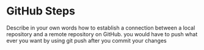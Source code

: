 # GitHub Steps

Describe in your own words how to establish a connection between a local repository and a remote repository on GitHub.
you would have to push what ever you want by using git push after you commit your changes
